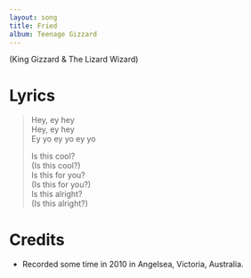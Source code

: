 ```yaml
---
layout: song
title: Fried
album: Teenage Gizzard
---
```


(King Gizzard & The Lizard Wizard)

# Lyrics

> Hey, ey hey  
> Hey, ey hey  
> Ey yo ey yo ey yo  
>  
> Is this cool?  
> (Is this cool?)  
> Is this for you?  
> (Is this for you?)  
> Is this alright?  
> (Is this alright?)  

# Credits

* Recorded some time in 2010 in Angelsea, Victoria, Australia.  

